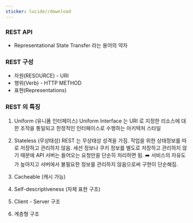 ```yaml
---
sticker: lucide//download
---
```

### REST API
* Representational State Transfer 라는 용어의 약자

### REST 구성
* 자원(RESOURCE) - URI
* 행위(Verb) - HTTP METHOD
* 표현(Representations)

### REST 의 특징

1) Uniform (유니폼 인터페이스)
	Uniform Interface 는 URI 로 지정한 리소스에 대한 조작을 통일되고 한정적인 인터페이스로 수행하는 아키텍처 스타일
	
2) Stateless (무상태성)
	REST 는 무상태성 성격을 가짐. 작업을 위한 상태정보를 따로 저장하고 관리하지 않음. 세션 정보나 쿠키 정보를 별도로 저장하고 관리하지 않기 때문에 API 서버는 들어오는 요청만을 단순히 처리하면 됨. ➡️ 서비스의 자유도가 높아지고 서버에서 불필요한 정보를 관리하지 않음으로써 구현이 단순해짐.
	
3) Cacheable (캐시 가능)
	
	
4) Self-descriptiveness (자체 표현 구조)
	
5) Client - Server 구조
	
6) 계층형 구조